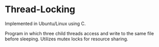 # Thread-Locking

Implemented in Ubuntu/Linux using C.

Program in which three child threads access and write to the same file before sleeping. Utilizes mutex locks for resource sharing.
